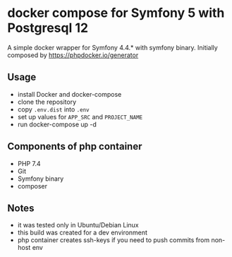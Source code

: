 # docker compose for Symfony 5 with Postgresql 12
A simple docker wrapper for Symfony 4.4.* with symfony binary. Initially composed by https://phpdocker.io/generator

## Usage
- install Docker and docker-compose
- clone the repository
- copy `.env.dist` into  `.env`
- set up values for `APP_SRC` and `PROJECT_NAME`
- run docker-compose up -d

## Components of php container
* PHP 7.4
* Git
* Symfony binary
* composer

## Notes
- it was tested only in Ubuntu/Debian Linux
- this build was created for a dev environment
- php container creates ssh-keys if you need to push commits from non-host env
